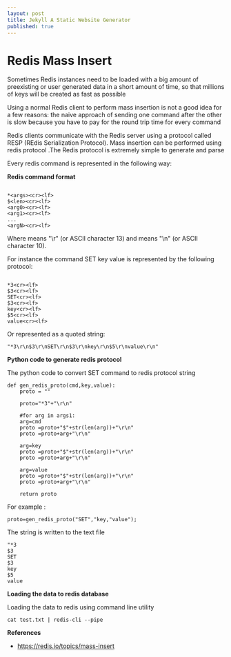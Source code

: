 ```yaml
---
layout: post
title: Jekyll A Static Website Generator
published: true
---
```



# **Redis Mass Insert**

Sometimes Redis instances need to be loaded with a big amount of preexisting or user generated data in a short amount of time, so that millions of keys will be created as fast as possible

Using a normal Redis client to perform mass insertion is not a good idea for a few reasons: the naive approach of sending one command after the other is slow because you have to pay for the round trip time for every command

Redis clients communicate with the Redis server using a protocol called RESP (REdis Serialization Protocol).
Mass insertion can be performed using redis protocol .The Redis protocol is extremely simple to generate and parse

Every redis command is represented in the following way:


**Redis command format**

```

*<args><cr><lf>
$<len><cr><lf>
<arg0><cr><lf>
<arg1><cr><lf>
...
<argN><cr><lf>
```

Where <cr> means "\r" (or ASCII character 13) and <lf> means "\n" (or ASCII character 10).

For instance the command SET key value is represented by the following protocol:

```

*3<cr><lf>
$3<cr><lf>
SET<cr><lf>
$3<cr><lf>
key<cr><lf>
$5<cr><lf>
value<cr><lf>
```

Or represented as a quoted string:

```
"*3\r\n$3\r\nSET\r\n$3\r\nkey\r\n$5\r\nvalue\r\n"
```

**Python code to generate redis protocol**

The python code to convert SET command to redis protocol string


```
def gen_redis_proto(cmd,key,value):
    proto = ""

    proto="*3"+"\r\n"

    #for arg in args1:
    arg=cmd
    proto =proto+"$"+str(len(arg))+"\r\n"
    proto =proto+arg+"\r\n"

    arg=key
    proto =proto+"$"+str(len(arg))+"\r\n"
    proto =proto+arg+"\r\n"

    arg=value
    proto =proto+"$"+str(len(arg))+"\r\n"
    proto =proto+arg+"\r\n"

    return proto
```		

For example :

```
proto=gen_redis_proto("SET","key,"value");
```

The string is written to the text file

```
"*3
$3
SET
$3
key
$5
value
```

**Loading the data to redis database**

Loading the data to redis using command line utility

```
cat test.txt | redis-cli --pipe
```



**References**

- https://redis.io/topics/mass-insert